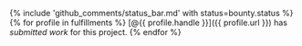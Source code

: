 {% include 'github_comments/status_bar.md' with status=bounty.status %}
{% for profile in fulfillments %}
  [@{{ profile.handle }}]({{ profile.url }}) has _submitted work_ for this project.
{% endfor %}

